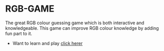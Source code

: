# RGB-GAME
The great RGB colour guessing game which is both interactive and knowledgeable. This game can improve RGB colour knowledge by adding fun part to it.
* Want to learn and play [click herer](https://badboy1496.github.io/RGB_Game/)
